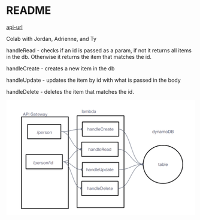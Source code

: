 # README

[api-url](https://van4lh8gwa.execute-api.us-west-2.amazonaws.com/dev/people)

Colab with Jordan, Adrienne, and Ty

handleRead - checks if an id is passed as a param, if not it returns all items in the db. Otherwise it returns the item that matches the id.

handleCreate - creates a new item in the db

handleUpdate - updates the item by id with what is passed in the body

handleDelete - deletes the item that matches the id.

![UML](./assets/UML.png)
